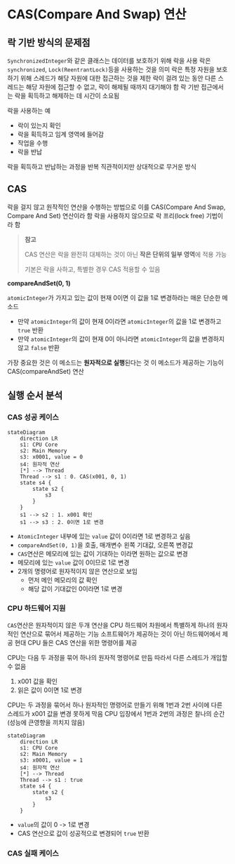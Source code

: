 # CAS(Compare And Swap) 연산

## 락 기반 방식의 문제점

`SynchronizedInteger`와 같은 클래스는 데이터를 보호하기 위해 락을 사용
락은 `synchronized`, `Lock(ReentrantLock)`등을 사용하는 것을 의미
락은 특정 자원을 보호하기 위해 스레드가 해당 자원에 대한 접근하는 것을 제한
락이 걸려 있는 동안 다른 스레드는 해당 자원에 접근할 수 없고, 락이 해제될 때까지 대기해야 함
락 기반 접근에서는 락을 획득하고 해제하는 데 시간이 소요됨

락을 사용하는 예
- 락이 있는지 확인
- 락을 획득하고 임계 영역에 들어감
- 작업을 수행
- 락을 반납

락을 획득하고 반납하는 과정을 반복
직관적이지만 상대적으로 무거운 방식

## CAS

락을 걸지 않고 원작적인 연산을 수행하는 방법으로 이를 CAS(Compare And Swap, Compare And Set) 연산이라 함
락을 사용하지 않으므로 락 프리(lock free) 기법이라 함

> **참고**
>
> CAS 연산은 락을 완전히 대체하는 것이 아닌 **작은 단위의 일부 영역**에 적용 가능
>
> 기본은 락을 사하고, 특별한 경우 CAS 적용할 수 있음

**compareAndSet(0, 1)**

`atomicInteger`가 가지고 있는 값이 현재 0이면 이 값을 1로 변경하라는 매운 단순한 메소드
- 만약 `atomicInteger`의 값이 현재 0이라면 `atomicInteger`의 값을 1로 변경하고 `true` 반환
- 만약 `atomicInteger`의 값이 현재 0이 아니라면 `atomicInteger`의 값을 변경하지 않고  `false` 반환
 
가장 중요한 것은 이 메소드는 **원자적으로 실행**된다는 것
이 메소드가 제공하는 기능이 CAS(compareAndSet) 연산

## 실행 순서 분석

### CAS 성공 케이스

```mermaid
stateDiagram
    direction LR
    s1: CPU Core
    s2: Main Memory
    s3: x0001, value = 0
    s4: 원자적 연산
    [*] --> Thread
    Thread --> s1 : 0. CAS(x001, 0, 1)
    state s4 {
        state s2 {
            s3
        }
    }
    s1 --> s2 : 1. x001 확인
    s1 --> s3 : 2. 0이면 1로 변경
```

- `AtomicInteger` 내부에 있는 `value` 값이 0이라면 1로 변경하고 싶음
- `compareAndSet(0, 1)`을 호출, 매개변수 왼쪽 기대값, 오른쪽 변경값
- `CAS`연산은 메모리에 있는 값이 기대하는 이라면 원하는 값으로 변경
- 메모리에 있는 `value` 값이 0이므로 1로 변경
- 2개의 명령어로 원자적이지 않은 연산으로 보임
  - 먼저 메인 메모리의 값 확인
  - 해당 값이 기대값인 0이라면 1로 변경


### CPU 하드웨어 지원

`CAS`연산은 원자적이지 않은 두개 연산을 CPU 하드웨어 차원에서 특별하게 하나의 원자적인 연산으로 묶어서 제공하는 기능
소프트웨어가 제공하는 것이 아닌 하드웨어에서 제공
현대 CPU 들은 CAS 연산을 위한 명령어를 제공

CPU는 다음 두 과정을 묶어 하나의 원자적 명령어로 만듬
따라서 다른 스레드가 개입할 수 없음
1. x001 값을 확인
2. 읽은 값이 0이면 1로 변경

CPU는 두 과정을 묶어서 하나 원자적인 명령어로 만들기 위해 1번과 2번 사이에 다른 스레드가 x001 값을 변경 못하게 막음
CPU 입장에서 1번과 2번의 과정은 찰나의 순간(성능에 큰영향을 끼치지 않음)

```mermaid
stateDiagram
    direction LR
    s1: CPU Core
    s2: Main Memory
    s3: x0001, value = 1
    s4: 원자적 연산
    [*] --> Thread
    Thread --> s1 : true
    state s4 {
        state s2 {
            s3
        }
    }
```

- `value`의 값이 0 -> 1로 변경
- CAS 연산으로 값이 성공적으로 변경되어 `true` 반환

### CAS 실패 케이스

